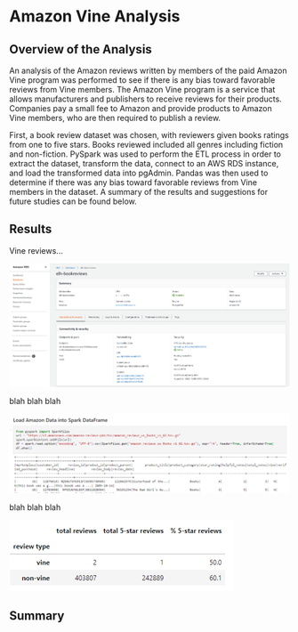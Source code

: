# Amazon Vine Analysis
## Overview of the Analysis
An analysis of the Amazon reviews written by members of the paid Amazon Vine program was performed to see if there is any bias toward favorable reviews from Vine members. The Amazon Vine program is a service that allows manufacturers and publishers to receive reviews for their products. Companies pay a small fee to Amazon and provide products to Amazon Vine members, who are then required to publish a review.

First, a book review dataset was chosen, with reviewers given books ratings from one to five stars.  Books reviewed included all genres including fiction and non-fiction.  PySpark was used to perform the ETL process in order to extract the dataset, transform the data, connect to an AWS RDS instance, and load the transformed data into pgAdmin. Pandas was then used to determine if there was any bias toward favorable reviews from Vine members in the dataset. A summary of the results and suggestions for future studies can be found below.

## Results
Vine reviews...

![vine...](screenshots/vine_review1.png)

blah blah blah

![vine..](screenshots/vine_review2.png)

blah blah blah

![](screenshots/vine_review3.png)

## Summary
 

